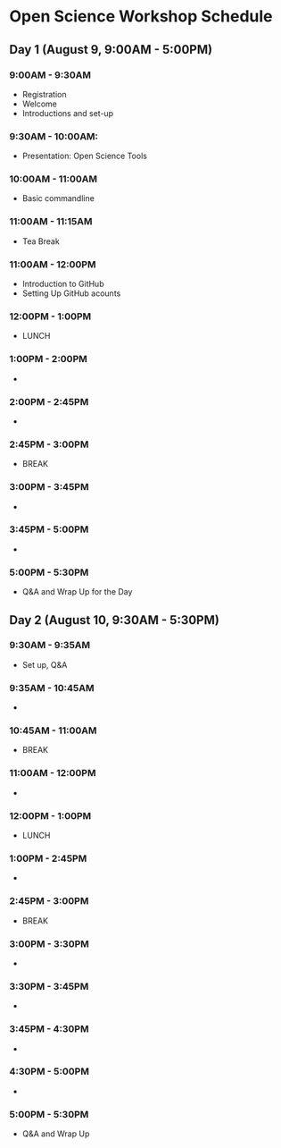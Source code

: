 # Open Science Workshop Schedule

## Day 1 (August 9, 9:00AM - 5:00PM)
### 9:00AM - 9:30AM
* Registration
* Welcome
* Introductions and set-up

### 9:30AM - 10:00AM: 
* Presentation: Open Science Tools

### 10:00AM - 11:00AM
* Basic commandline

### 11:00AM - 11:15AM
* Tea Break

### 11:00AM - 12:00PM
* Introduction to GitHub
* Setting Up GitHub acounts

### 12:00PM - 1:00PM
* LUNCH

### 1:00PM - 2:00PM
* 

### 2:00PM - 2:45PM
* 

### 2:45PM - 3:00PM
* BREAK

### 3:00PM - 3:45PM
* 

### 3:45PM - 5:00PM
* 

### 5:00PM - 5:30PM
* Q&A and Wrap Up for the Day


## Day 2 (August 10, 9:30AM - 5:30PM)

### 9:30AM - 9:35AM
* Set up, Q&A

### 9:35AM - 10:45AM
*

### 10:45AM - 11:00AM
* BREAK

### 11:00AM - 12:00PM
* 

### 12:00PM - 1:00PM
* LUNCH

### 1:00PM - 2:45PM
* 

### 2:45PM - 3:00PM
* BREAK

### 3:00PM - 3:30PM
* 

### 3:30PM - 3:45PM
* 

### 3:45PM - 4:30PM
* 

### 4:30PM - 5:00PM
* 

### 5:00PM - 5:30PM
* Q&A and Wrap Up
